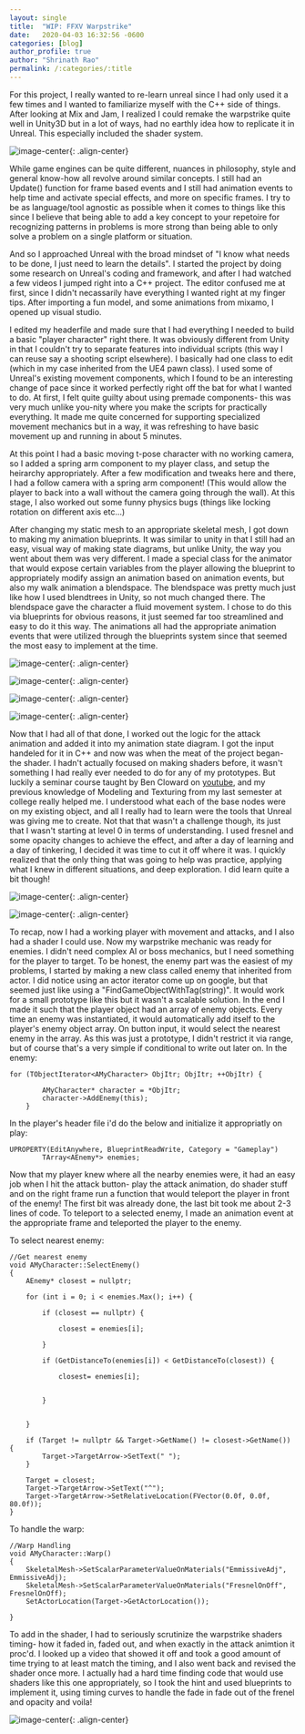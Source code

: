 ```yaml
---
layout: single
title:  "WIP: FFXV Warpstrike"
date:   2020-04-03 16:32:56 -0600
categories: [blog] 
author_profile: true
author: "Shrinath Rao"
permalink: /:categories/:title
---
```


For this project, I really wanted to re-learn unreal since I had only used it a few times and I wanted to familiarize myself with the C++ side of things. After looking at Mix and Jam, I realized I could remake the warpstrike quite well in Unity3D but in a lot of ways, had no earthly idea how to replicate it in Unreal. This especially included the shader system.

![image-center](../_img/Warpstrike/FFXVWarpstrike.gif){: .align-center}

While game engines can be quite different, nuances in philosophy, style and general know-how all revolve around similar concepts. I still had an Update() function for frame based events and I still had animation events to help time and activate special effects, and more on specific frames. I try to be as language/tool agnostic as possible when it comes to things like this since I believe that being able to add a key concept to your repetoire for recognizing patterns in problems is more strong than being able to only solve a problem on a single platform or situation.

And so I approached Unreal with the broad mindset of "I know what needs to be done, I just need to learn the details". I started the project by doing some research on Unreal's coding and framework, and after I had watched a few videos I jumped right into a C++ project. The editor confused me at first, since I didn't necassarily have everything I wanted right at my finger tips. After importing a fun model, and some animations from mixamo, I opened up visual studio. 

I edited my headerfile and made sure that I had everything I needed to build a basic "player character" right there. It was obviously different from Unity in that I couldn't try to separate features into individual scripts (this way I can reuse say a shooting script elsewhere). I basically had one class to edit (which in my case inherited from the UE4 pawn class). I used some of Unreal's existing movement components, which I found to be an interesting change of pace since it worked perfectly right off the bat for what I wanted to do. At first, I felt quite guilty about using premade components- this was very much unlike you-nity where you make the scripts for practically everything. It made me quite concerned for supporting specialized movement mechanics but in a way, it was refreshing to have basic movement up and running in about 5 minutes. 

At this point I had a basic moving t-pose character with no working camera, so I added a spring arm component to my player class, and setup the heirarchy appropriately. After a few modification and tweaks here and there, I had a follow camera with a spring arm component! (This would allow the player to back into a wall without the camera going through the wall). At this stage, I also worked out some funny physics bugs (things like locking rotation on different axis etc...)

After changing my static mesh to an appropriate skeletal mesh, I got down to making my animation blueprints. It was similar to unity in that I still had an easy, visual way of making state diagrams, but unlike Unity, the way you went about them was very different. I made a special class for the animator that would expose certain variables from the player allowing the blueprint to appropriately modify assign an animation based on animation events, but also my walk animation a blendspace. The blendspace was pretty much just like how I used blendtrees in Unity, so not much changed there. The blendspace gave the character a fluid movement system. I chose to do this via blueprints for obvious reasons, it just seemed far too streamlined and easy to do it this way. The animations all had the appropriate animation events that were utilized through the blueprints system since that seemed the most easy to implement at the time.

![image-center](../_img/Warpstrike/animationEventGraph.PNG){: .align-center}

![image-center](../_img/Warpstrike/animatorBase.PNG){: .align-center}

![image-center](../_img/Warpstrike/animatorWalk.PNG){: .align-center}

![image-center](../_img/Warpstrike/BlendSpace.gif){: .align-center}

Now that I had all of that done, I worked out the logic for the attack animation and added it into my animation state diagram. I got the input handeled for it in C++ and now was when the meat of the project began- the shader. I hadn't actually focused on making shaders before, it wasn't something I had really ever needed to do for any of my prototypes. But luckily a seminar course taught by Ben Cloward on <a href="https://www.youtube.com/watch?v=uQG0SWv5lbw&list=PL78XDi0TS4lFlOVKsNC6LR4sCQhetKJqs">youtube</a>, and my previous knowledge of Modeling and Texturing from my last semester at college really helped me. I understood what each of the base nodes were on my existing object, and all I really had to learn were the tools that Unreal was giving me to create. Not that that wasn't a challenge though, its just that I wasn't starting at level 0 in terms of understanding. I used fresnel and some opacity changes to achieve the effect, and after a day of learning and a day of tinkering, I decided it was time to cut it off where it was. I quickly realized that the only thing that was going to help was practice, applying what I knew in different situations, and deep exploration. I did learn quite a bit though!

![image-center](../_img/Warpstrike/shader.PNG){: .align-center}

![image-center](../_img/Warpstrike/shader.gif){: .align-center}

To recap, now I had a working player with movement and attacks, and I also had a shader I could use. Now my warpstrike mechanic was ready for enemies. I didn't need complex AI or boss mechanics, but I need something for the player to target. To be honest, the enemy part was the easiest of my problems, I started by  making a new class called enemy that inherited from actor. I did notice using an actor iterator come up on google, but that seemed just like using a "FindGameObjectWithTag(string)". It would work for a small prototype like this but it wasn't a scalable solution. In the end I made it such that the player object had an array of enemy objects. Every time an enemy was instantiated, it would automatically add itself to the player's enemy object array. On button input, it would select the nearest enemy in the array. As this was just a prototype, I didn't restrict it via range, but of course that's a very simple if conditional to write out later on. 
In the enemy:
```
for (TObjectIterator<AMyCharacter> ObjItr; ObjItr; ++ObjItr) {

		AMyCharacter* character = *ObjItr;
		character->AddEnemy(this);
	}
```

In the player's header file i'd do the below and initialize it appropriatly on play: 
```
UPROPERTY(EditAnywhere, BlueprintReadWrite, Category = "Gameplay")
		TArray<AEnemy*> enemies;
```

Now that my player knew where all the nearby enemies were, it had an easy job when I hit the attack button- play the attack animation, do shader stuff and on the right frame run a function that would teleport the player in front of the enemy! The first bit was already done, the last bit took me about 2-3 lines of code. To teleport to a selected enemy, I made an animation event at the appropriate frame and teleported the player to the enemy. 

To select nearest enemy:
```
//Get nearest enemy
void AMyCharacter::SelectEnemy()
{
	AEnemy* closest = nullptr;

	for (int i = 0; i < enemies.Max(); i++) {

		if (closest == nullptr) {
		
			closest = enemies[i];
		
		}

		if (GetDistanceTo(enemies[i]) < GetDistanceTo(closest)) {

			closest= enemies[i];


		}


	}

	if (Target != nullptr && Target->GetName() != closest->GetName()) {
		Target->TargetArrow->SetText(" ");
	}

	Target = closest;
	Target->TargetArrow->SetText("^");
	Target->TargetArrow->SetRelativeLocation(FVector(0.0f, 0.0f, 80.0f));
}
```


To handle the warp:
```
//Warp Handling
void AMyCharacter::Warp()
{
	SkeletalMesh->SetScalarParameterValueOnMaterials("EmmissiveAdj", EmmissiveAdj);
	SkeletalMesh->SetScalarParameterValueOnMaterials("FresnelOnOff", FresnelOnOff);
	SetActorLocation(Target->GetActorLocation());

}
```


To add in the shader, I had to seriously scrutinize the warpstrike shaders timing- how it faded in, faded out, and when exactly in the attack animtion it proc'd. I looked up a video that showed it off and took a good amount of time trying to at least match the timing, and I also went back and revised the shader once more. I actually had a hard time finding code that would use shaders like this one appropriately, so I took the hint and used blueprints to implement it, using timing curves to handle the fade in fade out of the frenel and opacity and voila!

![image-center](../_img/Warpstrike/warp.gif){: .align-center}

